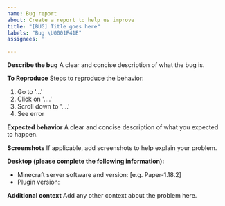 ```yaml
---
name: Bug report
about: Create a report to help us improve
title: "[BUG] Title goes here"
labels: "Bug \U0001F41E"
assignees: ''

---
```


**Describe the bug**
A clear and concise description of what the bug is.

**To Reproduce**
Steps to reproduce the behavior:
1. Go to '...'
2. Click on '....'
3. Scroll down to '....'
4. See error

**Expected behavior**
A clear and concise description of what you expected to happen.

**Screenshots**
If applicable, add screenshots to help explain your problem.

**Desktop (please complete the following information):**
 - Minecraft server software and version: [e.g. Paper-1.18.2]
 - Plugin version: 

**Additional context**
Add any other context about the problem here.
